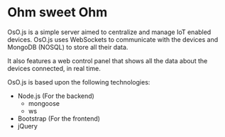 # Ohm sweet Ohm
OsO.js is a simple server aimed to centralize and manage IoT enabled devices.
OsO.js uses WebSockets to communicate with the devices and MongoDB (NOSQL) to store all their data.

It also features a web control panel that shows all the data about the devices connected, in real time.

OsO.js is based upon the following technologies:
* Node.js (For the backend)
  * mongoose
  * ws
* Bootstrap (For the frontend)
* jQuery
